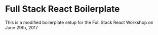 # Full Stack React Boilerplate

This is a modified boilerplate setup for the Full Stack React Workshop on June 29th, 2017.
